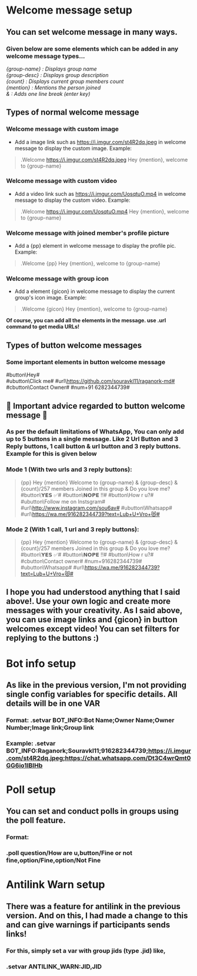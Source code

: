 # Welcome message setup
## You can set welcome message in many ways. 
### Given below are some elements which can be added in any welcome message types...
_{group-name} : Displays group name_
<br>
_{group-desc} : Displays group description_
<br>
_{count} : Displays current group members count_
<br>
_{mention} : Mentions the person joined_
<br>
_& : Adds one line break (enter key)_
<br>
## Types of normal welcome message
### Welcome message with custom image
* Add a image link such as https://i.imgur.com/st4R2dq.jpeg in welcome message to display the custom image. Example:
> .Welcome https://i.imgur.com/st4R2dq.jpeg Hey {mention}, welcome to {group-name}
### Welcome message with custom video
* Add a video link such as https://i.imgur.com/UosqtuO.mp4 in welcome message to display the custom video. Example:
> .Welcome https://i.imgur.com/UosqtuO.mp4 Hey {mention}, welcome to {group-name}
### Welcome message with joined member's profile picture
* Add a {pp} element in welcome message to display the profile pic. Example:
> .Welcome {pp} Hey {mention}, welcome to {group-name}
### Welcome message with group icon
* Add a element {gicon} in welcome message to display the current group's icon image. Example:
> .Welcome {gicon} Hey {mention}, welcome to {group-name}

**Of course, you can add all the elements in the message. use .url command to get media URLs!**
## Types of button welcome messages
### Some important elements in button welcome message
#button\Hey#
<br>
#ubutton\Click me# #url\https://github.com/souravkl11/raganork-md#
<br>
#cbutton\Contact Owner# #num\+91 6282344739#
## 🛑 Important advice regarded to button welcome message 🛑
### As per the default limitations of WhatsApp, You can only add up to 5 buttons in a single message. Like 2 Url Button and 3 Reply buttons, 1 call button & url button and 3 reply buttons. Example for this is given below
### Mode 1 (With two urls and 3 reply buttons):
> {pp} Hey {mention} Welcome to {group-name} & {group-desc} & {count}/257 members Joined in this group & Do you love me? #button\𝗬𝗘𝗦 ✅# #button\𝗡𝗢𝗣𝗘 ‼# #button\How r u?#  #ubutton\Follow me on Instsgram# #url\http://www.instagram.com/sou6av# #ubutton\Whatsapp# #url\https://wa.me/916282344739?text=Lub+U+Vro+😻#
### Mode 2 (With 1 call, 1 url and 3 reply buttons):
> {pp} Hey {mention} Welcome to {group-name} & {group-desc} & {count}/257 members Joined in this group & Do you love me? #button\𝗬𝗘𝗦 ✅# #button\𝗡𝗢𝗣𝗘 ‼# #button\How r u?#  #cbutton\Contact owner# #num\+916282344739# #ubutton\Whatsapp# #url\https://wa.me/916282344739?text=Lub+U+Vro+😻#
## I hope you had understood anything that I said above!. Use your own logic and create more messages with your creativity. As I said above, you can use image links and {gicon} in button welcomes except video! You can set filters for replying to the buttons :)

# Bot info setup
## As like in the previous version, I'm not providing single config variables for specific details. All details will be in one VAR
### Format: .setvar BOT_INFO:Bot Name;Owner Name;Owner Number;Image link;Group link
### Example: .setvar BOT_INFO:Raganork;Souravkl11;916282344739;https://i.imgur.com/st4R2dq.jpeg;https://chat.whatsapp.com/Dt3C4wrQmt0GG6io1IBIHb

# Poll setup
## You can set and conduct polls in groups using the poll feature.
### Format: 
### .poll question/How are u,button/Fine or not fine,option/Fine,option/Not Fine

# Antilink Warn setup
## There was a feature for antilink in the previous version. And on this, I had made a change to this and can give warnings if participants sends links!
### For this, simply set a var with group jids (type .jid) like, 
### .setvar ANTILINK_WARN:JID,JID